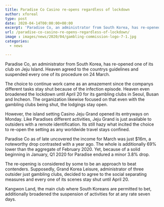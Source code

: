 ```yaml
---
title: Paradise Co Casino re-opens regardless of lockdown
author: xforeal 
type: post
date: 2020-04-14T00:00:00+00:00
excerpt: 'Paradise Co, an administrator from South Korea, has re-opened one of its gambling clubs on Jeju Island '
url: /paradise-co-casino-re-opens-regardless-of-lockdown/
image : images/news/2020/04/gambling-commission-logo-7-1.jpg
categories:
  - news

---
```

Paradise Co, an administrator from South Korea, has re-opened one of its club on Jeju Island. Heaven agreed to the countrys guidelines and suspended every one of its procedure on 24 March. 

The choice to continue work came as an amazement since the companys different tasks stay shut because of the infection episode. Heaven even broadened the lockdown until April 20 for its gambling clubs in Seoul, Busan and Incheon. The organization likewise focused on that even with the gambling clubs being shut, the lodgings stay open. 

However, the island setting Casino Jeju Grand opened its entryways on Monday. Like Paradises different activities, Jeju Grand is just available to outsiders with a remote identification. Its still hazy what incited the choice to re-open the setting as any worldwide travel stays confined. 

Paradise Co as of late uncovered the income for March was just $16m, a noteworthy drop contrasted with a year ago. The whole is additionally 69&percnt; lower than the aggregate of February 2020. Yet, because of a solid beginning in January, Q1 2020 for Paradise endured a minor 3.8&percnt; drop. 

The re-opening is considered by some to be an approach to beat contenders. Supposedly, Grand Korea Leisure, administrator of three outsider just gambling clubs, decided to agree to the social separating measures and every one of its scenes stay shut until April 20. 

Kangwon Land, the main club where South Koreans are permitted to bet, additionally broadened the suspension of activities for at any rate seven days.